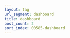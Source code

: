 ```yaml
---
layout: tag
url_segment: dashboard
title: dashboard
post_count: 2
sort_index: 00585-dashboard
---
```

